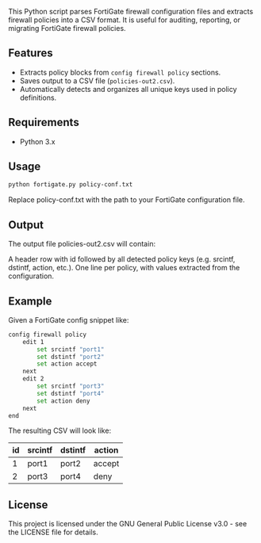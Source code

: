 This Python script parses FortiGate firewall configuration files and extracts firewall policies into a CSV format. It is useful for auditing, reporting, or migrating FortiGate firewall policies.

## Features

- Extracts policy blocks from `config firewall policy` sections.
- Saves output to a CSV file (`policies-out2.csv`).
- Automatically detects and organizes all unique keys used in policy definitions.

## Requirements

- Python 3.x

## Usage

```bash
python fortigate.py policy-conf.txt
```

Replace policy-conf.txt with the path to your FortiGate configuration file.

## Output

The output file policies-out2.csv will contain:

A header row with id followed by all detected policy keys (e.g. srcintf, dstintf, action, etc.).
One line per policy, with values extracted from the configuration.

## Example

Given a FortiGate config snippet like:
```bash
config firewall policy
    edit 1
        set srcintf "port1"
        set dstintf "port2"
        set action accept
    next
    edit 2
        set srcintf "port3"
        set dstintf "port4"
        set action deny
    next
end
```

The resulting CSV will look like:

| id | srcintf | dstintf | action |
|----|---------|---------|--------|
| 1  | port1   | port2   | accept |
| 2  | port3   | port4   | deny   |


## License

This project is licensed under the GNU General Public License v3.0 - see the LICENSE file for details.
